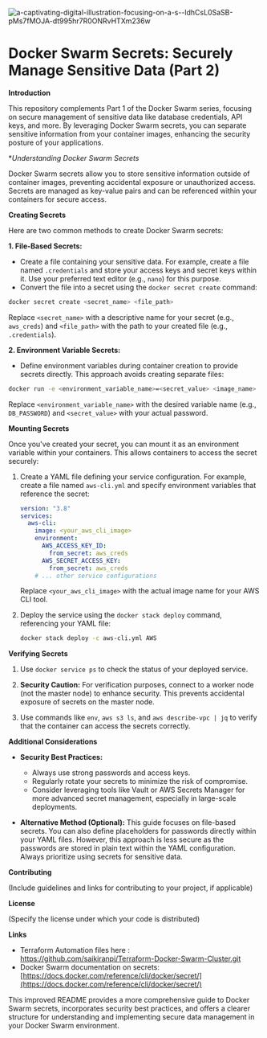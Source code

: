 
![a-captivating-digital-illustration-focusing-on-a-s--ldhCsL0SaSB-pMs7fMOJA-dt995hr7R0ONRvHTXm236w](https://github.com/saikiranpi/Mastering-Docker/assets/109568252/f7e17673-aaf1-46dc-8599-b30e1178bd21)


# Docker Swarm Secrets: Securely Manage Sensitive Data (Part 2)

**Introduction**

This repository complements Part 1 of the Docker Swarm series, focusing on secure management of sensitive data like database credentials, API keys, and more. By leveraging Docker Swarm secrets, you can separate sensitive information from your container images, enhancing the security posture of your applications.

**Understanding Docker Swarm Secrets*

Docker Swarm secrets allow you to store sensitive information outside of container images, preventing accidental exposure or unauthorized access. Secrets are managed as key-value pairs and can be referenced within your containers for secure access.

**Creating Secrets**

Here are two common methods to create Docker Swarm secrets:

**1. File-Based Secrets:**

   * Create a file containing your sensitive data. For example, create a file named `.credentials` and store your access keys and secret keys within it. Use your preferred text editor (e.g., `nano`) for this purpose.
   * Convert the file into a secret using the `docker secret create` command:

   ```bash
   docker secret create <secret_name> <file_path>
   ```

   Replace `<secret_name>` with a descriptive name for your secret (e.g., `aws_creds`) and `<file_path>` with the path to your created file (e.g., `.credentials`).

**2. Environment Variable Secrets:**

   * Define environment variables during container creation to provide secrets directly. This approach avoids creating separate files:

   ```bash
   docker run -e <environment_variable_name>=<secret_value> <image_name>
   ```

   Replace `<environment_variable_name>` with the desired variable name (e.g., `DB_PASSWORD`) and `<secret_value>` with your actual password.

**Mounting Secrets**

Once you've created your secret, you can mount it as an environment variable within your containers. This allows containers to access the secret securely:

1. Create a YAML file defining your service configuration. For example, create a file named `aws-cli.yml` and specify environment variables that reference the secret:

   ```yaml
   version: "3.8"
   services:
     aws-cli:
       image: <your_aws_cli_image>
       environment:
         AWS_ACCESS_KEY_ID:
           from_secret: aws_creds
         AWS_SECRET_ACCESS_KEY:
           from_secret: aws_creds
       # ... other service configurations
   ```

   Replace `<your_aws_cli_image>` with the actual image name for your AWS CLI tool.

2. Deploy the service using the `docker stack deploy` command, referencing your YAML file:

   ```bash
   docker stack deploy -c aws-cli.yml AWS
   ```

**Verifying Secrets**

1. Use `docker service ps` to check the status of your deployed service.

2. **Security Caution:**  For verification purposes, connect to a worker node (not the master node) to enhance security. This prevents accidental exposure of secrets on the master node.

3. Use commands like `env`, `aws s3 ls`, and `aws describe-vpc | jq` to verify that the container can access the secrets correctly.

**Additional Considerations**

* **Security Best Practices:**
    * Always use strong passwords and access keys.
    * Regularly rotate your secrets to minimize the risk of compromise.
    * Consider leveraging tools like Vault or AWS Secrets Manager for more advanced secret management, especially in large-scale deployments.

* **Alternative Method (Optional):**
    This guide focuses on file-based secrets. You can also define placeholders for passwords directly within your YAML files. However, this approach is less secure as the passwords are stored in plain text within the YAML configuration. Always prioritize using secrets for sensitive data.

**Contributing**

(Include guidelines and links for contributing to your project, if applicable)

**License**

(Specify the license under which your code is distributed)

**Links**

* Terraform Automation files here : https://github.com/saikiranpi/Terraform-Docker-Swarm-Cluster.git
* Docker Swarm documentation on secrets: [https://docs.docker.com/reference/cli/docker/secret/](https://docs.docker.com/reference/cli/docker/secret/)

This improved README provides a more comprehensive guide to Docker Swarm secrets, incorporates security best practices, and offers a clearer structure for understanding and implementing secure data management in your Docker Swarm environment.
